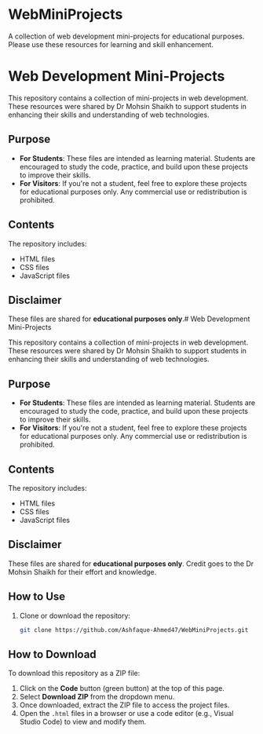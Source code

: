 # WebMiniProjects
A collection of web development mini-projects for educational purposes. Please use these resources for learning and skill enhancement.

# Web Development Mini-Projects

This repository contains a collection of mini-projects in web development. These resources were shared by Dr Mohsin Shaikh to support students in enhancing their skills and understanding of web technologies.

## Purpose
- **For Students**: These files are intended as learning material. Students are encouraged to study the code, practice, and build upon these projects to improve their skills.
- **For Visitors**: If you're not a student, feel free to explore these projects for educational purposes only. Any commercial use or redistribution is prohibited.

## Contents
The repository includes:
- HTML files
- CSS files
- JavaScript files

## Disclaimer
These files are shared for **educational purposes only**.# Web Development Mini-Projects

This repository contains a collection of mini-projects in web development. These resources were shared by Dr Mohsin Shaikh to support students in enhancing their skills and understanding of web technologies.

## Purpose
- **For Students**: These files are intended as learning material. Students are encouraged to study the code, practice, and build upon these projects to improve their skills.
- **For Visitors**: If you're not a student, feel free to explore these projects for educational purposes only. Any commercial use or redistribution is prohibited.

## Contents
The repository includes:
- HTML files
- CSS files
- JavaScript files

## Disclaimer
These files are shared for **educational purposes only**. Credit goes to the Dr Mohsin Shaikh for their effort and knowledge.

## How to Use
1. Clone or download the repository:
   ```bash
   git clone https://github.com/Ashfaque-Ahmed47/WebMiniProjects.git

## How to Download

To download this repository as a ZIP file:

1. Click on the **Code** button (green button) at the top of this page.
2. Select **Download ZIP** from the dropdown menu.
3. Once downloaded, extract the ZIP file to access the project files.
4. Open the `.html` files in a browser or use a code editor (e.g., Visual Studio Code) to view and modify them.


